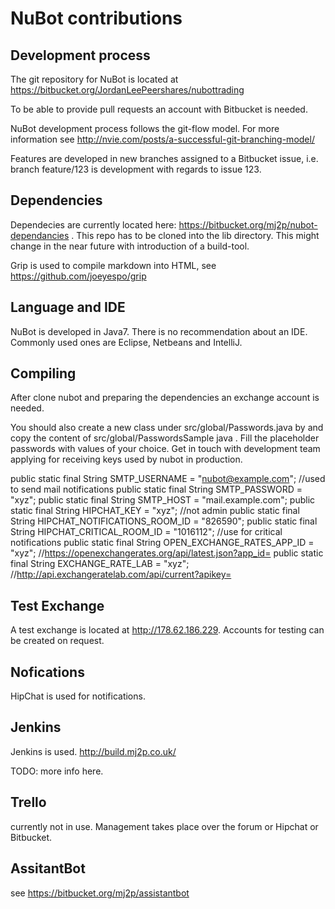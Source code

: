 # NuBot contributions

## Development process

The git repository for NuBot is located at https://bitbucket.org/JordanLeePeershares/nubottrading

To be able to provide pull requests an account with Bitbucket is needed.

NuBot development process follows the git-flow model. For more information see http://nvie.com/posts/a-successful-git-branching-model/

Features are developed in new branches assigned to a Bitbucket issue, i.e. branch feature/123 is development with regards to issue 123.

## Dependencies

Dependecies are currently located here: https://bitbucket.org/mj2p/nubot-dependancies . This repo has to be cloned into the lib directory. This might change in the near future with introduction of a build-tool.

Grip is used to compile markdown into HTML, see https://github.com/joeyespo/grip

## Language and IDE

NuBot is developed in Java7. There is no recommendation about an IDE. Commonly used ones are Eclipse, Netbeans and IntelliJ.

## Compiling

After clone nubot and preparing the dependencies an exchange account is needed.

You should also create a new class under src/global/Passwords.java by and copy the content of  src/global/PasswordsSample java . Fill the placeholder passwords with values of your choice. Get in touch with development team applying for receiving keys used by nubot in production. 

public static final String SMTP_USERNAME = "nubot@example.com"; //used to send mail notifications
public static final String SMTP_PASSWORD = "xyz";
public static final String SMTP_HOST = "mail.example.com";
public static final String HIPCHAT_KEY = "xyz"; //not admin
public static final String HIPCHAT_NOTIFICATIONS_ROOM_ID = "826590";
public static final String HIPCHAT_CRITICAL_ROOM_ID = "1016112"; //use for critical notifications
public static final String OPEN_EXCHANGE_RATES_APP_ID = "xyz"; //https://openexchangerates.org/api/latest.json?app_id=<here>
public static final String EXCHANGE_RATE_LAB = "xyz"; //http://api.exchangeratelab.com/api/current?apikey=<here>

## Test Exchange

A test exchange is located at http://178.62.186.229. Accounts for testing can be created on request.

## Nofications

HipChat is used for notifications.

## Jenkins

Jenkins is used. http://build.mj2p.co.uk/

TODO: more info here.

## Trello

currently not in use. Management takes place over the forum or Hipchat or Bitbucket.

## AssitantBot

see https://bitbucket.org/mj2p/assistantbot
